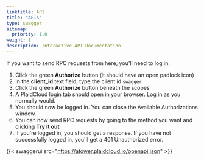 ```yaml
---
linktitle: API
title: "APIs"
type: swagger
sitemap:
  priority: 1.0
weight: 1
description: Interactive API Documentation
---
```


If you want to send RPC requests from here, you'll need to log in:

1. Click the green **Authorize** button (it should have an open padlock icon)
2. In the **client_id** text field, type the client id `swagger`
3. Click the green **Authorize** button beneath the scopes
4. A PlaidCloud login tab should open in your browser. Log in as you normally would.
5. You should now be logged in. You can close the Available Authorizations window.
6. You can now send RPC requests by going to the method you want and clicking **Try it out**
7. If you're logged in, you should get a response. If you have not successfully logged in, you'll get a 401 Unauthorized error.

{{< swaggerui src="https://atower.plaidcloud.io/openapi.json" >}}
